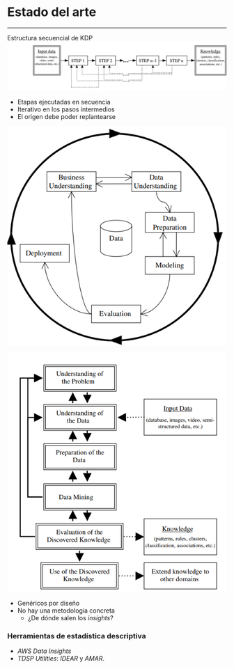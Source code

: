 # Estado del arte
***



Estructura secuencial de KDP
![](img/sequential-structure.png)



- Etapas ejecutadas en secuencia
- Iterativo en los pasos intermedios
- El origen debe poder replantearse



![](img/crisp.png)



![](img/six-step.png)



- Genéricos por diseño
- No hay una metodología concreta
  - ¿De dónde salen los *insights*?



### Herramientas de estadística descriptiva
- *AWS Data Insights*
- *TDSP Utilities*: *IDEAR* y *AMAR*.
